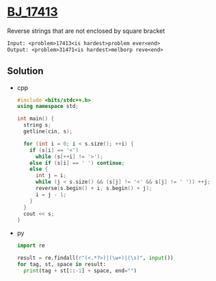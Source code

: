 # [BJ_17413](https://acmicpc.net/problem/17413)

Reverse strings that are not enclosed by square bracket

```txt
Input: <problem>17413<is hardest>problem ever<end>
Output: <problem>31471<is hardest>melborp reve<end>
```

## Solution

* cpp

  ```cpp
  #include <bits/stdc++.h>
  using namespace std;

  int main() {
    string s;
    getline(cin, s);

    for (int i = 0; i < s.size(); ++i) {
      if (s[i] == '<')
        while (s[++i] != '>');
      else if (s[i] == ' ') continue;
      else {
        int j = i;
        while (j < s.size() && (s[j] != '<' && s[j] != ' ')) ++j;
        reverse(s.begin() + i, s.begin() + j);
        i = j - 1;
      }
    }
    cout << s;
  }
  ```

* py

  ```py
  import re

  result = re.findall(r"(<.*?>)|(\w+)|(\s)", input())
  for tag, st, space in result:
    print(tag + st[::-1] + space, end="")
  ```
